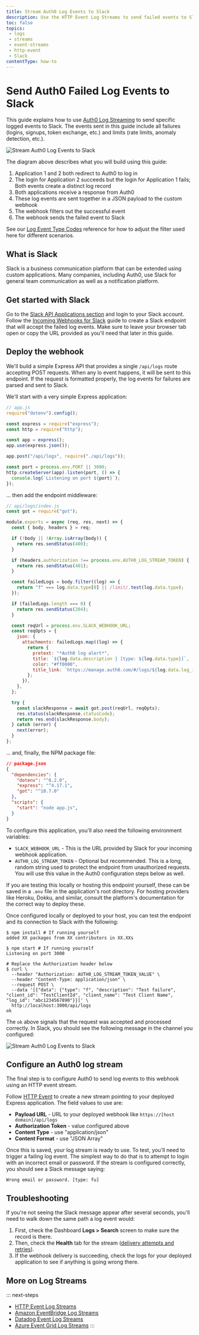 ```yaml
---
title: Stream Auth0 Log Events to Slack
description: Use the HTTP Event Log Streams to send failed events to Slack.
toc: false
topics:
 - logs
 - streams
 - event-streams
 - http-event
 - Slack
contentType: how-to
---
```


# Send Auth0 Failed Log Events to Slack

This guide explains how to use [Auth0 Log Streaming](/logs/streams) to send specific logged events to Slack. The events sent in this guide include all failures (logins, signups, token exchange, etc.) and limits (rate limits, anomaly detection, etc.).

![Stream Auth0 Log Events to Slack](/media/articles/logs/log-stream-to-slack-diagram.png)

The diagram above describes what you will build using this guide:

1. Application 1 and 2 both redirect to Auth0 to log in
2. The login for Application 2 succeeds but the login for Application 1 fails; Both events create a distinct log record
3. Both applications receive a response from Auth0
4. These log events are sent together in a JSON payload to the custom webhook
5. The webhook filters out the successful event
6. The webhook sends the failed event to Slack

See our [Log Event Type Codes](/logs/references/log-event-type-codes) reference for how to adjust the filter used here for different scenarios.

## What is Slack

Slack is a business communication platform that can be extended using custom applications. Many companies, including Auth0, use Slack for general team communication as well as a notification platform.

## Get started with Slack

Go to the [Slack API Applications section](https://api.slack.com/apps) and login to your Slack account. Follow the [Incoming Webhooks for Slack](https://slack.com/help/articles/115005265063-Incoming-Webhooks-for-Slack) guide to create a Slack endpoint that will accept the failed log events. Make sure to leave your browser tab open or copy the URL provided as you'll need that later in this guide.

## Deploy the webhook

We'll build a simple Express API that provides a single `/api/logs` route accepting POST requests. When any lo event happens, it will be sent to this endpoint. If the request is formatted properly, the log events for failures are parsed and sent to Slack.

We'll start with a very simple Express application:

```js
// app.js
require("dotenv").config();

const express = require("express");
const http = require("http");

const app = express();
app.use(express.json());

app.post("/api/logs", require("./api/logs"));

const port = process.env.PORT || 3000;
http.createServer(app).listen(port, () => {
  console.log(`Listening on port ${port}`);
});
```

... then add the endpoint middleware:

```js
// api/logs/index.js
const got = require("got");

module.exports = async (req, res, next) => {
  const { body, headers } = req;

  if (!body || !Array.isArray(body)) {
    return res.sendStatus(400);
  }

  if (headers.authorization !== process.env.AUTH0_LOG_STREAM_TOKEN) {
    return res.sendStatus(401);
  }

  const failedLogs = body.filter((log) => {
    return "f" === log.data.type[0] || /limit/.test(log.data.type);
  });

  if (failedLogs.length === 0) {
    return res.sendStatus(204);
  }

  const reqUrl = process.env.SLACK_WEBHOOK_URL;
  const reqOpts = {
    json: {
      attachments: failedLogs.map((log) => {
        return {
          pretext: "*Auth0 log alert*",
          title: `${log.data.description } [type: ${log.data.type}]`,
          color: "#ff0000",
          title_link: `https://manage.auth0.com/#/logs/${log.data.log_id}`
        };
      }),
    },
  };

  try {
    const slackResponse = await got.post(reqUrl, reqOpts);
    res.status(slackResponse.statusCode);
    return res.end(slackResponse.body);
  } catch (error) {
    next(error);
  }
};
```

... and, finally, the NPM package file:

```json
// package.json
{
  "dependencies": {
    "dotenv": "^8.2.0",
    "express": "^4.17.1",
    "got": "^10.7.0"
  },
  "scripts": {
    "start": "node app.js",
  }
}
```

To configure this application, you'll also need the following environment variables:

- `SLACK_WEBHOOK_URL` - This is the URL provided by Slack for your incoming webhook application.
- `AUTH0_LOG_STREAM_TOKEN` - Optional but recommended. This is a long, random string used to protect the endpoint from unauthorized requests. You will use this value in the Auth0 configuration steps below as well.

If you are testing this locally or hosting this endpoint yourself, these can be saved in a `.env` file in the application's root directory. For hosting providers like Heroku, Dokku, and similar, consult the platform's documentation for the correct way to deploy these.

Once configured locally or deployed to your host, you can test the endpoint and its connection to Slack with the following:

```text
$ npm install # If running yourself
added XX packages from XX contributors in XX.XXs

$ npm start # If running yourself
Listening on port 3000

# Replace the Authorization header below
$ curl \
  --header "Authorization: AUTH0_LOG_STREAM_TOKEN_VALUE" \
  --header "Content-Type: application/json" \
  --request POST \
  --data '[{"data": {"type": "f", "description": "Test failure", "client_id": "TestClientId", "client_name": "Test Client Name", "log_id": "abc1234567890"}}]' \
  http://localhost:3000/api/logs
ok
```

The `ok` above signals that the request was accepted and processed correctly. In Slack, you should see the following message in the channel you configured:

![Stream Auth0 Log Events to Slack](/media/articles/logs/log-stream-to-slack-message.png)

## Configure an Auth0 log stream

The final step is to configure Auth0 to send log events to this webhook using an HTTP event stream.

Follow [HTTP Event](/logs/streams/http-event) to create a new stream pointing to your deployed Express application. The field values to use are:

- **Payload URL** - URL to your deployed webhook like `https://[host domain]/api/logs`
- **Authorization Token** - value configured above
- **Content Type** - use "application/json"
- **Content Format** - use "JSON Array"

Once this is saved, your log stream is ready to use. To test, you'll need to trigger a failing log event. The simplest way to do that is to attempt to login with an incorrect email or password. If the stream is configured correctly, you should see a Slack message saying:

`Wrong email or password. [type: fu]`

## Troubleshooting

If you're not seeing the Slack message appear after several seconds, you'll need to walk down the same path a log event would:

1. First, check the Dashboard **Logs > Search** screen to make sure the record is there.
2. Then, check the **Health** tab for the stream ([delivery attempts and retries](/logs/streams/http-event#delivery-attempts-and-retries)).
3. If the webhook delivery is succeeding, check the logs for your deployed application to see if anything is going wrong there.

## More on Log Streams

::: next-steps
* [HTTP Event Log Streams](/logs/streams/http-event)
* [Amazon EventBridge Log Streams](/logs/streams/amazon-eventbridge)
* [Datadog Event Log Streams](/logs/streams/datadog)
* [Azure Event Grid Log Streams](/logs/streams/azure-event-grid)
:::
